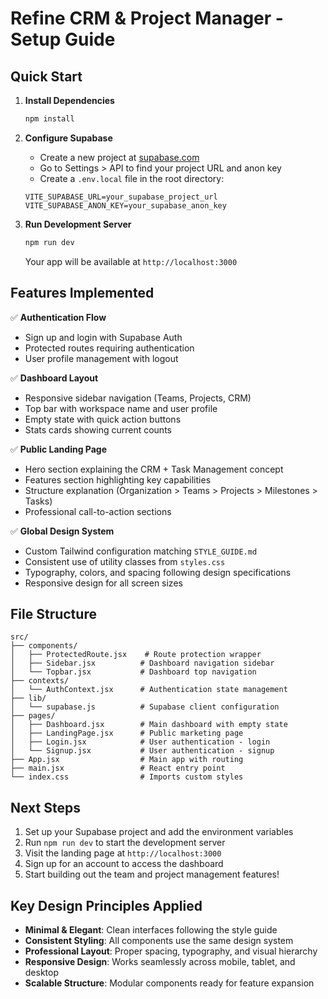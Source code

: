 # Refine CRM & Project Manager - Setup Guide

## Quick Start

1. **Install Dependencies**
   ```bash
   npm install
   ```

2. **Configure Supabase**
   - Create a new project at [supabase.com](https://supabase.com)
   - Go to Settings > API to find your project URL and anon key
   - Create a `.env.local` file in the root directory:
   ```env
   VITE_SUPABASE_URL=your_supabase_project_url
   VITE_SUPABASE_ANON_KEY=your_supabase_anon_key
   ```

3. **Run Development Server**
   ```bash
   npm run dev
   ```

   Your app will be available at `http://localhost:3000`

## Features Implemented

✅ **Authentication Flow**
- Sign up and login with Supabase Auth
- Protected routes requiring authentication
- User profile management with logout

✅ **Dashboard Layout**
- Responsive sidebar navigation (Teams, Projects, CRM)
- Top bar with workspace name and user profile
- Empty state with quick action buttons
- Stats cards showing current counts

✅ **Public Landing Page**
- Hero section explaining the CRM + Task Management concept
- Features section highlighting key capabilities
- Structure explanation (Organization > Teams > Projects > Milestones > Tasks)
- Professional call-to-action sections

✅ **Global Design System**
- Custom Tailwind configuration matching `STYLE_GUIDE.md`
- Consistent use of utility classes from `styles.css`
- Typography, colors, and spacing following design specifications
- Responsive design for all screen sizes

## File Structure

```
src/
├── components/
│   ├── ProtectedRoute.jsx    # Route protection wrapper
│   ├── Sidebar.jsx          # Dashboard navigation sidebar
│   └── Topbar.jsx           # Dashboard top navigation
├── contexts/
│   └── AuthContext.jsx      # Authentication state management
├── lib/
│   └── supabase.js          # Supabase client configuration
├── pages/
│   ├── Dashboard.jsx        # Main dashboard with empty state
│   ├── LandingPage.jsx      # Public marketing page
│   ├── Login.jsx            # User authentication - login
│   └── Signup.jsx           # User authentication - signup
├── App.jsx                  # Main app with routing
├── main.jsx                 # React entry point
└── index.css                # Imports custom styles
```

## Next Steps

1. Set up your Supabase project and add the environment variables
2. Run `npm run dev` to start the development server
3. Visit the landing page at `http://localhost:3000`
4. Sign up for an account to access the dashboard
5. Start building out the team and project management features!

## Key Design Principles Applied

- **Minimal & Elegant**: Clean interfaces following the style guide
- **Consistent Styling**: All components use the same design system
- **Professional Layout**: Proper spacing, typography, and visual hierarchy
- **Responsive Design**: Works seamlessly across mobile, tablet, and desktop
- **Scalable Structure**: Modular components ready for feature expansion 